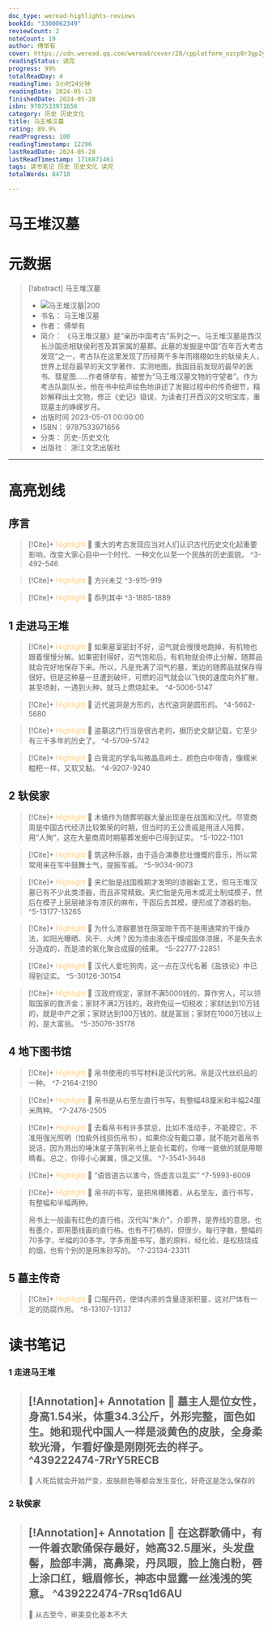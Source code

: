 ```yaml
---
doc_type: weread-highlights-reviews
bookId: "3300062349"
reviewCount: 2
noteCount: 19
author: 傅举有
cover: https://cdn.weread.qq.com/weread/cover/28/cpplatform_ozcp8r3gp2yjfnpzjnjghm/t7_cpplatform_ozcp8r3gp2yjfnpzjnjghm1687323151.jpg
readingStatus: 读完
progress: 99%
totalReadDay: 4
readingTime: 3小时24分钟
readingDate: 2024-05-13
finishedDate: 2024-05-28
isbn: 9787533971656
category: 历史 历史文化
title: 马王堆汉墓
rating: 89.9%
readProgress: 100
readingTimestamp: 12296
lastReadDate: 2024-05-28
lastReadTimestamp: 1716871461
tags: 读书笔记 历史 历史文化 读完
totalWords: 84710

---
```


# 马王堆汉墓

# 元数据
> [!abstract] 马王堆汉墓
> - ![ 马王堆汉墓|200](https://cdn.weread.qq.com/weread/cover/28/cpplatform_ozcp8r3gp2yjfnpzjnjghm/t7_cpplatform_ozcp8r3gp2yjfnpzjnjghm1687323151.jpg)
> - 书名： 马王堆汉墓
> - 作者： 傅举有
> - 简介： 《马王堆汉墓》是“亲历中国考古”系列之一。马王堆汉墓是西汉长沙国丞相轪侯利苍及其家属的墓葬。此墓的发掘是中国“百年百大考古发现”之一，考古队在这里发现了历经两千多年而栩栩如生的轪侯夫人，世界上现存最早的天文学著作、实测地图，我国目前发现的最早的医书、彗星图……作者傅举有，被誉为“马王堆汉墓文物的守望者”。作为考古队副队长，他在书中绘声绘色地讲述了发掘过程中的传奇细节，精妙解释出土文物，修正《史记》错误，为读者打开西汉的文明宝库，重现墓主的峥嵘岁月。
> - 出版时间 2023-05-01 00:00:00
> - ISBN： 9787533971656
> - 分类： 历史-历史文化
> - 出版社： 浙江文艺出版社



---

# 高亮划线

## 序言

> [!Cite]+ <span style="color: #ffce78;">Highlight</span>
> 📌 重大的考古发现应当对人们认识古代历史文化起重要影响，改变大家心目中一个时代、一种文化以至一个民族的历史面貌。
> ^3-492-546

> [!Cite]+ <span style="color: #ffce78;">Highlight</span>
> 📌 方兴未艾
> ^3-915-919

> [!Cite]+ <span style="color: #ffce78;">Highlight</span>
> 📌 忝列其中
> ^3-1885-1889
## 1 走进马王堆

> [!Cite]+ <span style="color: #ffce78;">Highlight</span>
> 📌 如果墓室密封不好，沼气就会慢慢地跑掉，有机物也跟着慢慢分解。如果密封得好，沼气饱和后，有机物就会停止分解，随葬品就会完好地保存下来。所以，凡是充满了沼气的墓，里边的随葬品就保存得很好。但是这种墓一旦遭到破坏，可燃的沼气就会以飞快的速度向外扩散，甚至喷射，一遇到火种，就马上燃烧起来。
> ^4-5006-5147

> [!Cite]+ <span style="color: #ffce78;">Highlight</span>
> 📌 近代盗洞是方形的，古代盗洞是圆形的。
> ^4-5662-5680

> [!Cite]+ <span style="color: #ffce78;">Highlight</span>
> 📌 盗墓这门行当是很古老的，据历史文献记载，它至少有三千多年的历史了。
> ^4-5709-5742

> [!Cite]+ <span style="color: #ffce78;">Highlight</span>
> 📌 白膏泥的学名叫微晶高岭土，颜色白中带青，像糯米糍粑一样，又软又黏。
> ^4-9207-9240
## 2 轪侯家

> [!Cite]+ <span style="color: #ffce78;">Highlight</span>
> 📌 木俑作为随葬明器大量出现是在战国和汉代。尽管商周是中国古代经济比较繁荣的时期，但当时的王公贵戚是用活人陪葬，用“人殉”，这在大量商周时期墓葬发掘中已得到证实。
> ^5-1022-1101

> [!Cite]+ <span style="color: #ffce78;">Highlight</span>
> 📌 筑这种乐器，由于适合演奏悲壮慷慨的音乐，所以常常用来在军中鼓舞士气，提振军威。
> ^5-9034-9073

> [!Cite]+ <span style="color: #ffce78;">Highlight</span>
> 📌 夹纻胎是战国晚期才发明的漆器新工艺，但马王堆汉墓已有不少此类漆器，而且非常精致。夹纻胎是先用木或泥土制成模子，然后在模子上层层裱涂有漆灰的麻布，干固后去其模，便形成了漆器的胎。
> ^5-13177-13265

> [!Cite]+ <span style="color: #ffce78;">Highlight</span>
> 📌 为什么漆器要放在荫室晾干而不是用通常的干燥办法，如阳光曝晒、风干、火烤？因为漆由液态干燥成固体漆膜，不是失去水分造成的，而是漆的氧化聚合成膜的结果。
> ^5-22777-22851

> [!Cite]+ <span style="color: #ffce78;">Highlight</span>
> 📌 汉代人爱吃狗肉，这一点在汉代名著《盐铁论》中已得到证实。
> ^5-30126-30154

> [!Cite]+ <span style="color: #ffce78;">Highlight</span>
> 📌 汉政府规定，家财不满5000钱的，算作穷人，可以领取国家的救济金；家财不满2万钱的，政府免征一切税收；家财达到10万钱的，就是中产之家；家财达到100万钱的，就是富翁；家财在1000万钱以上的，是大富翁。
> ^5-35076-35178
## 4 地下图书馆

> [!Cite]+ <span style="color: #ffce78;">Highlight</span>
> 📌 帛书使用的书写材料是汉代的帛。帛是汉代丝织品的一种。
> ^7-2164-2190

> [!Cite]+ <span style="color: #ffce78;">Highlight</span>
> 📌 帛书是从右至左直行书写，有整幅48厘米和半幅24厘米两种。
> ^7-2476-2505

> [!Cite]+ <span style="color: #ffce78;">Highlight</span>
> 📌 去看帛书有许多禁忌，比如不准动手，不能摸它，不准用强光照明（怕紫外线损伤帛书），如果你没有戴口罩，就不能对着帛书说话，因为溅出的唾沫星子落到帛书上是会长霉的，你唯一能做的就是用眼睛看。总之，你得小心翼翼，慎之又慎。
> ^7-3541-3648

> [!Cite]+ <span style="color: #ffce78;">Highlight</span>
> 📌 “语皆道古以害今，饰虚言以乱实”
> ^7-5993-6009

> [!Cite]+ <span style="color: #ffce78;">Highlight</span>
> 📌 帛书的书写，是把帛横摊着，从右至左，直行书写，有整幅和半幅两种。
>
>帛书上一般画有红色的直行格，汉代叫“朱介”，介即界，是界线的意思。也有墨介，即用墨线画的直行格。也有不打格的，但很少。每行字数，整幅的70多字，半幅的30多字。字多用墨书写，墨的原料，经化验，是松枝烧成的烟，也有个别的是用朱砂写的。
> ^7-23134-23311
## 5 墓主传奇

> [!Cite]+ <span style="color: #ffce78;">Highlight</span>
> 📌 口服丹药，使体内汞的含量逐渐积蓄，这对尸体有一定的防腐作用。
> ^8-13107-13137
# 读书笔记

### 1 走进马王堆

> [!Annotation]+ <span style="color: ;">Annotation</span>
> 📌 墓主人是位女性，身高1.54米，体重34.3公斤，外形完整，面色如生。她和现代中国人一样是淡黄色的皮肤，全身柔软光滑，乍看好像是刚刚死去的样子。 
> ^439222474-7RrY5RECB
> ---
> 💭 人死后就会开始尸变，皮肤颜色等都会发生变化，好奇这是怎么保存的

### 2 轪侯家

> [!Annotation]+ <span style="color: ;">Annotation</span>
> 📌 在这群歌俑中，有一件着衣歌俑保存最好，她高32.5厘米，头发盘髻，脸部丰满，高鼻梁，丹凤眼，脸上施白粉，唇上涂口红，蛾眉修长，神态中显露一丝浅浅的笑意。 
> ^439222474-7Rsq1d6AU
> ---
> 💭 从古至今，审美变化基本不大
